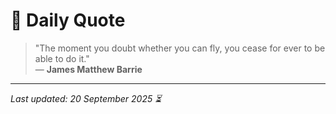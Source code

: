 # 📜 Daily Quote

> "The moment you doubt whether you can fly, you cease for ever to be able to do it."  
> — **James Matthew Barrie**

---

_Last updated: 20 September 2025 ⏳_
